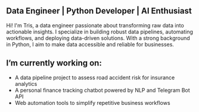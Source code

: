 ## Data Engineer | Python Developer | AI Enthusiast

Hi! I'm Tris, a data engineer passionate about transforming raw data into actionable insights. I specialize in building robust data pipelines, automating workflows, and deploying data-driven solutions. With a strong background in Python, I aim to make data accessible and reliable for businesses.

## I’m currently working on:
- A data pipeline project to assess road accident risk for insurance analytics
- A personal finance tracking chatbot powered by NLP and Telegram Bot API
- Web automation tools to simplify repetitive business workflows

